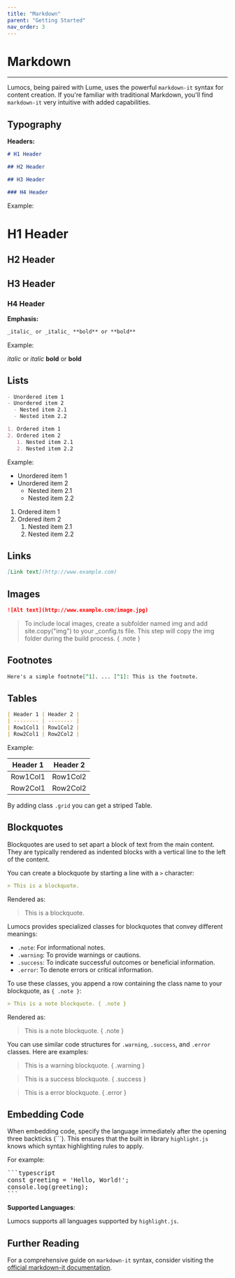```yaml
---
title: "Markdown"
parent: "Getting Started"
nav_order: 3
---
```


# Markdown

---

Lumocs, being paired with Lume, uses the powerful `markdown-it` syntax for
content creation. If you're familiar with traditional Markdown, you'll find
`markdown-it` very intuitive with added capabilities.

## Typography

**Headers:**

```markdown
# H1 Header

## H2 Header

## H3 Header

### H4 Header
```

Example:

# H1 Header

## H2 Header

## H3 Header

### H4 Header

**Emphasis:**

```markdown
_italic_ or _italic_ **bold** or **bold**
```

Example:

_italic_ or _italic_ **bold** or **bold**

## Lists

```markdown
- Unordered item 1
- Unordered item 2
  - Nested item 2.1
  - Nested item 2.2

1. Ordered item 1
2. Ordered item 2
   1. Nested item 2.1
   2. Nested item 2.2
```

Example:

- Unordered item 1
- Unordered item 2
  - Nested item 2.1
  - Nested item 2.2

1. Ordered item 1
2. Ordered item 2
   1. Nested item 2.1
   2. Nested item 2.2

## Links

```markdown
[Link text](http://www.example.com)
```

## Images

```markdown
![Alt text](http://www.example.com/image.jpg)
```

> To include local images, create a subfolder named img and add site.copy("img")
> to your _config.ts file. This step will copy the img folder during the build
> process. { .note }

## Footnotes

```markdown
Here's a simple footnote[^1]. ... [^1]: This is the footnote.
```

## Tables

```markdown
| Header 1 | Header 2 |
| -------- | -------- |
| Row1Col1 | Row1Col2 |
| Row2Col1 | Row2Col2 |
```

Example:

| Header 1 | Header 2 |
| -------- | -------- |
| Row1Col1 | Row1Col2 |
| Row2Col1 | Row2Col2 |

By adding class `.grid` you can get a striped Table.

## Blockquotes

Blockquotes are used to set apart a block of text from the main content. They
are typically rendered as indented blocks with a vertical line to the left of
the content.

You can create a blockquote by starting a line with a `>` character:

```markdown
> This is a blockquote.
```

Rendered as:

> This is a blockquote.

Lumocs provides specialized classes for blockquotes that convey different
meanings:

- `.note`: For informational notes.
- `.warning`: To provide warnings or cautions.
- `.success`: To indicate successful outcomes or beneficial information.
- `.error`: To denote errors or critical information.

To use these classes, you append a row containing the class name to your
blockquote, as `{ .note }`:

```markdown
> This is a note blockquote. { .note }
```

Rendered as:

> This is a note blockquote. { .note }

You can use similar code structures for `.warning`, `.success`, and `.error`
classes. Here are examples:

> This is a warning blockquote. { .warning }

> This is a success blockquote. { .success }

> This is a error blockquote. { .error }

## Embedding Code

When embedding code, specify the language immediately after the opening three
backticks (\`\`\`). This ensures that the built in library `highlight.js` knows
which syntax highlighting rules to apply.

For example:

<pre>```typescript
const greeting = 'Hello, World!';
console.log(greeting);
```</pre>

**Supported Languages**:

Lumocs supports all languages supported by `highlight.js`.

## Further Reading

For a comprehensive guide on `markdown-it` syntax, consider visiting the
[official markdown-it documentation](https://github.com/markdown-it/markdown-it).

